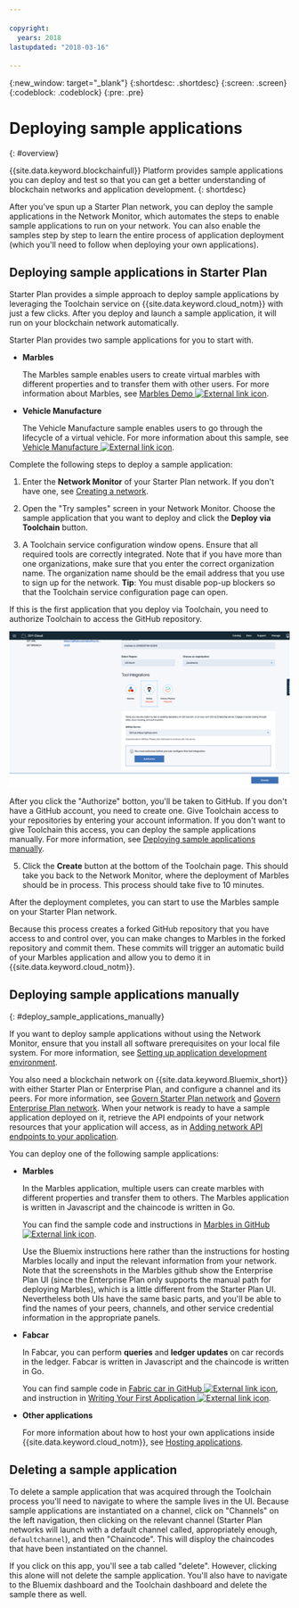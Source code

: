 ```yaml
---

copyright:
  years: 2018
lastupdated: "2018-03-16"

---
```


{:new_window: target="_blank"}
{:shortdesc: .shortdesc}
{:screen: .screen}
{:codeblock: .codeblock}
{:pre: .pre}

# Deploying sample applications
{: #overview}

{{site.data.keyword.blockchainfull}} Platform provides sample applications you can deploy and test so that you can get a better understanding of blockchain networks and application development.
{: shortdesc}

After you've spun up a Starter Plan network, you can deploy the sample applications in the Network Monitor, which automates the steps to enable sample applications to run on your network. You can also enable the samples step by step to learn the entire process of application deployment (which you'll need to follow when deploying your own applications).

## Deploying sample applications in Starter Plan

Starter Plan provides a simple approach to deploy sample applications by leveraging the Toolchain service on {{site.data.keyword.cloud_notm}} with just a few clicks. After you deploy and launch a sample application, it will run on your blockchain network automatically.

Starter Plan provides two sample applications for you to start with.

* **Marbles**

  The Marbles sample enables users to create virtual marbles with different properties and to transfer them with other users. For more information about Marbles, see [Marbles Demo ![External link icon](../images/external_link.svg "External link icon")](https://github.com/IBM-Blockchain/marbles).

* **Vehicle Manufacture**

  The Vehicle Manufacture sample enables users to go through the lifecycle of a virtual vehicle. For more information about this sample, see [Vehicle Manufacture ![External link icon](../images/external_link.svg "External link icon")](https://github.com/IBM-Blockchain/vehicle-manufacture). 

Complete the following steps to deploy a sample application:

1. Enter the **Network Monitor** of your Starter Plan network. If you don't have one, see [Creating a network](../get_start_starter_plan.html#creating-a-network).

2. Open the "Try samples" screen in your Network Monitor. Choose the sample application that you want to deploy and click the **Deploy via Toolchain** button.
<!--
    ![sampleappflow0](../images/sampleappflow0.png)
-->
3. A Toolchain service configuration window opens. Ensure that all required tools are correctly integrated. Note that if you have more than one organizations, make sure that you enter the correct organization name. The organization name should be the email address that you use to sign up for the network.
    **Tip**: You must disable pop-up blockers so that the Toolchain service configuration page can open.
<!--
    ![sampleappflow1](../images/sampleappflow1.png)
-->
  If this is the first application that you deploy via Toolchain, you need to authorize Toolchain to access the GitHub repository.

  ![sampleappflow2](../images/sampleappflow2.png)

  After you click the "Authorize" botton, you'll be taken to GitHub. If you don't have a GitHub account, you need to create one. Give Toolchain access to your repositories by entering your account information. If you don't want to give Toolchain this access, you can deploy the sample applications manually. For more information, see [Deploying sample applications manually](#deploy_sample_applications_manually).

5. Click the **Create** button at the bottom of the Toolchain page. This should take you back to the Network Monitor, where the deployment of Marbles should be in process. This process should take five to 10 minutes.
<!--
    ![sampleappflow3](../images/sampleappflow3.png)
-->
After the deployment completes, you can start to use the Marbles sample on your Starter Plan network.

Because this process creates a forked GitHub repository that you have access to and control over, you can make changes to Marbles in the forked repository and commit them. These commits will trigger an automatic build of your Marbles application and allow you to demo it in {{site.data.keyword.cloud_notm}}.

## Deploying sample applications manually
{: #deploy_sample_applications_manually}

If you want to deploy sample applications without using the Network Monitor, ensure that you install all software prerequisites on your local file system. For more information, see [Setting up application development environment](../v10_application.html#setting-up-application-development-environment).

You also need a blockchain network on {{site.data.keyword.Bluemix_short}} with either Starter Plan or Enterprise Plan, and configure a channel and its peers. For more information, see [Govern Starter Plan network](../get_start_starter_plan.html) and [Govern Enterprise Plan network](../get_start.html). When your network is ready to have a sample application deployed on it, retrieve the API endpoints of your network resources that your application will access, as in [Adding network API endpoints to your application](../v10_application.html#adding-network-api-endpoints-to-your-application).

You can deploy one of the following sample applications:

- **Marbles**

  In the Marbles application, multiple users can create marbles with different properties and transfer them to others. The Marbles application is written in Javascript and the chaincode is written in Go.

  You can find the sample code and instructions in [Marbles in GitHub ![External link icon](../images/external_link.svg "External link icon")](https://github.com/IBM-Blockchain/marbles).

  Use the Bluemix instructions here rather than the instructions for hosting Marbles locally and input the relevant information from your network. Note that the screenshots in the Marbles github show the Enterprise Plan UI (since the Enterprise Plan only supports the manual path for deploying Marbles), which is a little different from the Starter Plan UI. Nevertheless both UIs have the same basic parts, and you'll be able to find the names of your peers, channels, and other service credential information in the appropriate panels.

- **Fabcar**

  In Fabcar, you can perform **queries** and **ledger updates** on car records in the ledger. Fabcar is written in Javascript and the chaincode is written in Go.

  You can find sample code in [Fabric car in GitHub ![External link icon](../images/external_link.svg "External link icon")](https://github.com/hyperledger/fabric-samples/tree/release/fabcar), and instruction in [Writing Your First Application ![External link icon](../images/external_link.svg "External link icon")](http://hyperledger-fabric.readthedocs.io/en/latest/write_first_app.html).

- **Other applications**

  For more information about how to host your own applications inside {{site.data.keyword.cloud_notm}}, see [Hosting applications](../v10_application.html#hosting-applications).

## Deleting a sample application

To delete a sample application that was acquired through the Toolchain process you'll need to navigate to where the sample lives in the UI. Because sample applications are instantiated on a channel, click on "Channels" on the left navigation, then clicking on the relevant channel (Starter Plan networks will launch with a default channel called, appropriately enough, `defaultchannel`), and then "Chaincode". This will disploy the chaincodes that have been instantiated on the channel.

If you click on this app, you'll see a tab called "delete". However, clicking this alone will not delete the sample application. You'll also have to navigate to the Bluemix dashboard and the Toolchain dashboard and delete the sample there as well.
